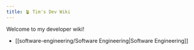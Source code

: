 ```yaml
---
title: 🪴 Tim's Dev Wiki
---
```


Welcome to my developer wiki!

- [[software-engineering/Software Engineering|Software Engineering]]
